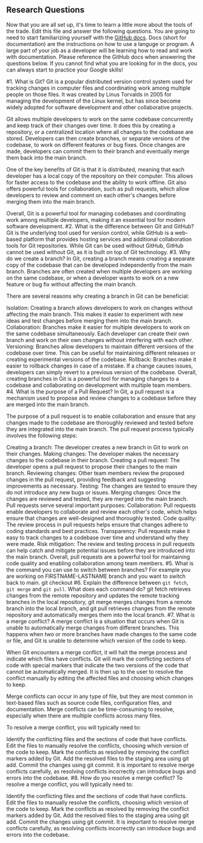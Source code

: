 ## Research Questions 

Now that you are all set up, it's time to learn a little more about the tools of the trade. Edit this file and answer the following questions. You are going to need to start familiarizing yourself with the [GitHub docs](https://docs.github.com/en). Docs (short for documentation) are the instructions on how to use a languge or program. A large part of your job as a developer will be learning how to read and work with documentation. Please reference the GitHub docs when answering the questions below. If you cannot find what you are looking for in the docs, you can always start to practice your Google skills!

#1. What is Git?
Git is a popular distributed version control system used for tracking changes in computer files and coordinating work among multiple people on those files. It was created by Linus Torvalds in 2005 for managing the development of the Linux kernel, but has since become widely adopted for software 
development and other collaborative projects.

Git allows multiple developers to work on the same codebase concurrently and keep track of their changes over time. It does this by creating a repository, or a centralized location where all changes to the codebase are stored. Developers can then create branches, or separate versions of the 
codebase, to work on different features or bug fixes. Once changes are made, developers can commit them to their branch and eventually merge them back into the main branch.

One of the key benefits of Git is that it is distributed, meaning that each developer has a local copy of the repository on their computer. This allows for faster access to the codebase and the ability to work offline. Git also offers powerful tools for collaboration, such as pull requests, which 
allow developers to review and comment on each other's changes before merging them into the main branch.

Overall, Git is a powerful tool for managing codebases and coordinating work among multiple developers, making it an essential tool for modern software development.
#2. What is the difference between Git and GitHub?
Git is the underlying tool used for version control, while GitHub is a web-based platform that provides hosting services and additional collaboration tools for Git repositories. While Git can be used without GitHub, GitHub cannot be used without Git, as it is built on top of Git technology.
#3. Why do we create a branch? 
In Git, creating a branch means creating a separate copy of the codebase that can be developed independently from the main branch. Branches are often created when multiple developers are working on the same codebase, or when a developer wants to work on a new feature or bug fix without affecting the 
main branch.

There are several reasons why creating a branch in Git can be beneficial:

Isolation: Creating a branch allows developers to work on changes without affecting the main branch. This makes it easier to experiment with new ideas and test changes before merging them into the main branch.
Collaboration: Branches make it easier for multiple developers to work on the same codebase simultaneously. Each developer can create their own branch and work on their own changes without interfering with each other.
Versioning: Branches allow developers to maintain different versions of the codebase over time. This can be useful for maintaining different releases or creating experimental versions of the codebase.
Rollback: Branches make it easier to rollback changes in case of a mistake. If a change causes issues, developers can simply revert to a previous version of the codebase.
Overall, creating branches in Git is a powerful tool for managing changes to a codebase and collaborating on development with multiple team members.
#4. What is the purpose of a Pull Request?
In Git, a pull request is a mechanism used to propose and review changes to a codebase before they are merged into the main branch.

The purpose of a pull request is to enable collaboration and ensure that any changes made to the codebase are thoroughly reviewed and tested before they are integrated into the main branch. The pull request process typically involves the following steps:

Creating a branch: The developer creates a new branch in Git to work on their changes.
Making changes: The developer makes the necessary changes to the codebase in their branch.
Creating a pull request: The developer opens a pull request to propose their changes to the main branch.
Reviewing changes: Other team members review the proposed changes in the pull request, providing feedback and suggesting improvements as necessary.
Testing: The changes are tested to ensure they do not introduce any new bugs or issues.
Merging changes: Once the changes are reviewed and tested, they are merged into the main branch.
Pull requests serve several important purposes:
Collaboration: Pull requests enable developers to collaborate and review each other's code, which helps ensure that changes are well-designed and thoroughly tested.
Code quality: The review process in pull requests helps ensure that changes adhere to coding standards and best practices.
Transparency: Pull requests make it easy to track changes to a codebase over time and understand why they were made.
Risk mitigation: The review and testing process in pull requests can help catch and mitigate potential issues before they are introduced into the main branch.
Overall, pull requests are a powerful tool for maintaining code quality and enabling collaboration among team members.
#5. What is the command you can use to switch between branches? For example you are working on FIRSTNAME-LASTNAME branch and you want to switch back to main.
git checkout
#6. Explain the difference between `git fetch`, `git merge` and `git pull`. What does each command do?
 git fetch retrieves changes from the remote repository and updates the remote tracking branches in the local repository, git merge merges changes from a remote branch into the local branch, and git pull retrieves changes from the remote repository and automatically merges them into the local 
branch.
#7. What is a merge conflict?
A merge conflict is a situation that occurs when Git is unable to automatically merge changes from different branches. This happens when two or more branches have made changes to the same code or file, and Git is unable to determine which version of the code to keep.

When Git encounters a merge conflict, it will halt the merge process and indicate which files have conflicts. Git will mark the conflicting sections of code with special markers that indicate the two versions of the code that cannot be automatically merged. It is then up to the user to resolve the 
conflict manually by editing the affected files and choosing which changes to keep.

Merge conflicts can occur in any type of file, but they are most common in text-based files such as source code files, configuration files, and documentation. Merge conflicts can be time-consuming to resolve, especially when there are multiple conflicts across many files.

To resolve a merge conflict, you will typically need to:

Identify the conflicting files and the sections of code that have conflicts.
Edit the files to manually resolve the conflicts, choosing which version of the code to keep.
Mark the conflicts as resolved by removing the conflict markers added by Git.
Add the resolved files to the staging area using git add.
Commit the changes using git commit.
It is important to resolve merge conflicts carefully, as resolving conflicts incorrectly can introduce bugs and errors into the codebase.
#8. How do you resolve a merge conflict?
To resolve a merge conflict, you will typically need to:

Identify the conflicting files and the sections of code that have conflicts.
Edit the files to manually resolve the conflicts, choosing which version of the code to keep.
Mark the conflicts as resolved by removing the conflict markers added by Git.
Add the resolved files to the staging area using git add.
Commit the changes using git commit.
It is important to resolve merge conflicts carefully, as resolving conflicts incorrectly can introduce bugs and errors into the codebase.
